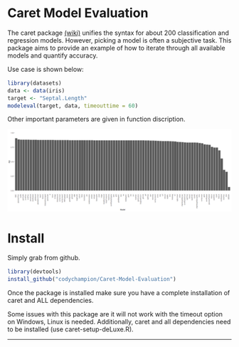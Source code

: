 # Caret Model Evaluation

The caret package [(wiki)](http://topepo.github.io/caret/index.html) unifies the syntax for about 200 classification and regression models.  However, picking a model is often a subjective task.  This package aims to provide an example of how to iterate through all available models and quantify accuracy.  

Use case is shown below:

```r
library(datasets)
data <- data(iris)
target <- "Septal.Length"
modeleval(target, data, timeouttime = 60)
```
Other important parameters are given in function discription. 


![Example using the iris dataset with Sepal.Length as target](https://github.com/codychampion/Caret-Model-Evaluation/blob/master/irislength.png)

# Install
Simply grab from github.
```r
library(devtools)
install_github("codychampion/Caret-Model-Evaluation")
```

Once the package is installed make sure you have a complete installation of caret and ALL dependencies.




Some issues with this package are it will not work with the timeout option on Windows, Linux is needed.  Additionally, caret and all dependencies need to be installed (use caret-setup-deLuxe.R).

---
